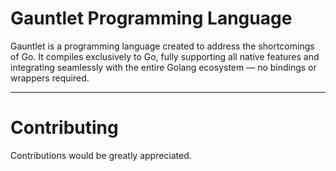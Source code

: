 # Gauntlet Programming Language

Gauntlet is a programming language created to address the shortcomings of Go. It compiles exclusively to Go, fully supporting all native features and integrating seamlessly with the entire Golang ecosystem — no bindings or wrappers required.

---

# Contributing
Contributions would be greatly appreciated. 